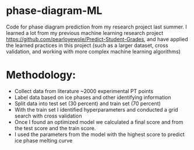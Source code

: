 # phase-diagram-ML
Code for phase diagram prediction from my research project last summer. I learned a lot from my previous machine learning research project https://github.com/pearloyewole/Predict-Student-Grades, and have applied the learned practices in this project (such as a larger dataset, cross validation, and working with more complex machine learning algorithms)


# Methodology: 
- Collect data from literature ~2000 experimental PT points
- Label data based on ice phases and other identifying information
- Split data into test set (30 percent) and train set (70 percent)
- With the train set I identified hyperparameters and conducted a grid search with cross validation
- Once I found an optimized model we calculated a final score and from the test score and the train score.
- I used the parameters from the model with the highest score to predict ice phase melting curve 
